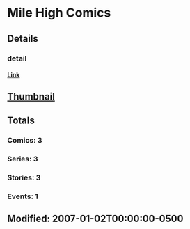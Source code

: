 # Mile High Comics 
## Details
### detail
#### [Link](http://marvel.com/comics/creators/9145/mile_high_comics?utm_campaign=apiRef&utm_source=225578a89fc76f3d20fbffda5d17a88d)
## [Thumbnail](http://i.annihil.us/u/prod/marvel/i/mg/b/40/image_not_available.jpg)
## Totals
### Comics: 3
### Series: 3
### Stories: 3
### Events: 1
## Modified: 2007-01-02T00:00:00-0500